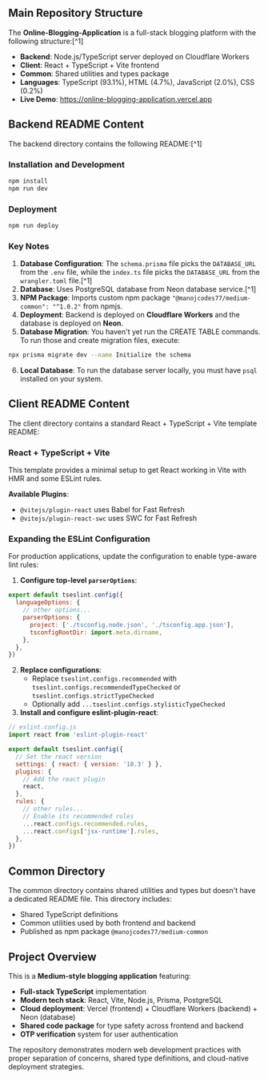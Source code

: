 ## Main Repository Structure

The **Online-Blogging-Application** is a full-stack blogging platform with the following structure:[^1]

- **Backend**: Node.js/TypeScript server deployed on Cloudflare Workers
- **Client**: React + TypeScript + Vite frontend
- **Common**: Shared utilities and types package
- **Languages**: TypeScript (93.1%), HTML (4.7%), JavaScript (2.0%), CSS (0.2%)
- **Live Demo**: https://online-blogging-application.vercel.app


## Backend README Content

The backend directory contains the following README:[^1]

### Installation and Development

```bash
npm install
npm run dev
```


### Deployment

```bash
npm run deploy
```


### Key Notes

1. **Database Configuration**: The `schema.prisma` file picks the `DATABASE_URL` from the `.env` file, while the `index.ts` file picks the `DATABASE_URL` from the `wrangler.toml` file.[^1]
2. **Database**: Uses PostgreSQL database from Neon database service.[^1]
3. **NPM Package**: Imports custom npm package `"@manojcodes77/medium-common": "^1.0.2"` from npmjs.
4. **Deployment**: Backend is deployed on **Cloudflare Workers** and the database is deployed on **Neon**.
5. **Database Migration**: You haven't yet run the CREATE TABLE commands. To run those and create migration files, execute:
```bash
npx prisma migrate dev --name Initialize the schema
```

6. **Local Database**: To run the database server locally, you must have `psql` installed on your system.

## Client README Content

The client directory contains a standard React + TypeScript + Vite template README:

### React + TypeScript + Vite

This template provides a minimal setup to get React working in Vite with HMR and some ESLint rules.

**Available Plugins**:

- `@vitejs/plugin-react` uses Babel for Fast Refresh
- `@vitejs/plugin-react-swc` uses SWC for Fast Refresh


### Expanding the ESLint Configuration

For production applications, update the configuration to enable type-aware lint rules:

1. **Configure top-level `parserOptions`**:
```javascript
export default tseslint.config({
  languageOptions: {
    // other options...
    parserOptions: {
      project: ['./tsconfig.node.json', './tsconfig.app.json'],
      tsconfigRootDir: import.meta.dirname,
    },
  },
})
```

2. **Replace configurations**:
    - Replace `tseslint.configs.recommended` with `tseslint.configs.recommendedTypeChecked` or `tseslint.configs.strictTypeChecked`
    - Optionally add `...tseslint.configs.stylisticTypeChecked`
3. **Install and configure eslint-plugin-react**:
```javascript
// eslint.config.js
import react from 'eslint-plugin-react'

export default tseslint.config({
  // Set the react version
  settings: { react: { version: '18.3' } },
  plugins: {
    // Add the react plugin
    react,
  },
  rules: {
    // other rules...
    // Enable its recommended rules
    ...react.configs.recommended.rules,
    ...react.configs['jsx-runtime'].rules,
  },
})
```


## Common Directory

The common directory contains shared utilities and types but doesn't have a dedicated README file. This directory includes:

- Shared TypeScript definitions
- Common utilities used by both frontend and backend
- Published as npm package `@manojcodes77/medium-common`


## Project Overview

This is a **Medium-style blogging application** featuring:

- **Full-stack TypeScript** implementation
- **Modern tech stack**: React, Vite, Node.js, Prisma, PostgreSQL
- **Cloud deployment**: Vercel (frontend) + Cloudflare Workers (backend) + Neon (database)
- **Shared code package** for type safety across frontend and backend
- **OTP verification** system for user authentication

The repository demonstrates modern web development practices with proper separation of concerns, shared type definitions, and cloud-native deployment strategies.
